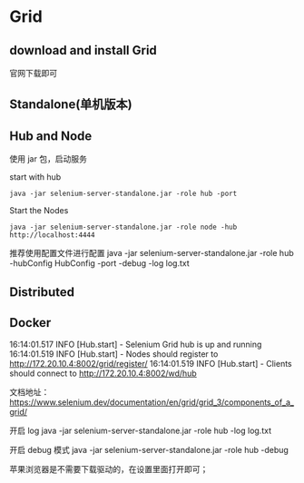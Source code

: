 # Grid

## download and install Grid
官网下载即可


## Standalone(单机版本)

## Hub and Node

使用 jar 包，启动服务

start with hub

```shell
java -jar selenium-server-standalone.jar -role hub -port
```

Start the Nodes

```shell
java -jar selenium-server-standalone.jar -role node -hub http://localhost:4444
```

推荐使用配置文件进行配置
java -jar selenium-server-standalone.jar -role hub -hubConfig HubConfig -port -debug -log log.txt
## Distributed

## Docker

16:14:01.517 INFO [Hub.start] - Selenium Grid hub is up and running
16:14:01.519 INFO [Hub.start] - Nodes should register to http://172.20.10.4:8002/grid/register/
16:14:01.519 INFO [Hub.start] - Clients should connect to http://172.20.10.4:8002/wd/hub

文档地址：https://www.selenium.dev/documentation/en/grid/grid_3/components_of_a_grid/

开启 log
java -jar selenium-server-standalone.jar -role hub -log log.txt

开启 debug 模式
java -jar selenium-server-standalone.jar -role hub -debug

苹果浏览器是不需要下载驱动的，在设置里面打开即可；

